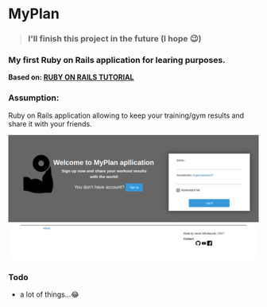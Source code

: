# MyPlan

>### I'll finish this project in the future (I hope :wink:)

### **My first Ruby on Rails application for learing purposes.**

**Based on: [RUBY ON RAILS TUTORIAL](https://www.railstutorial.org/)**

### Assumption:
Ruby on Rails application allowing to keep your training/gym results and share it with your friends.

![Image_app](/app/assets/images/home.png)

### Todo
* a lot of things...:joy: